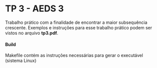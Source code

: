 # TP 3 - AEDS 3

Trabalho prático com a finalidade de encontrar a maior subsequência crescente. Exemplos e instruções para esse trabalho prático podem ser vistos no arquivo **tp3.pdf**.

#### Build
Makefile contém as instruções necessárias para gerar o executável (sistema Linux)
